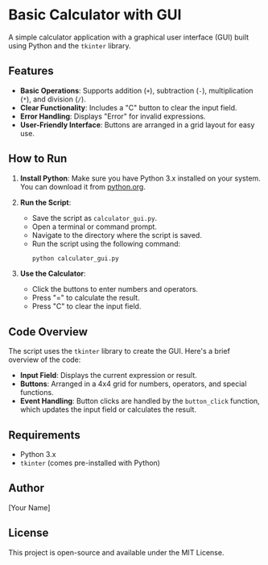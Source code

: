 # Basic Calculator with GUI

A simple calculator application with a graphical user interface (GUI) built using Python and the `tkinter` library.

## Features

- **Basic Operations**: Supports addition (`+`), subtraction (`-`), multiplication (`*`), and division (`/`).
- **Clear Functionality**: Includes a "C" button to clear the input field.
- **Error Handling**: Displays "Error" for invalid expressions.
- **User-Friendly Interface**: Buttons are arranged in a grid layout for easy use.


## How to Run

1. **Install Python**: Make sure you have Python 3.x installed on your system. You can download it from [python.org](https://www.python.org/).

2. **Run the Script**:
   - Save the script as `calculator_gui.py`.
   - Open a terminal or command prompt.
   - Navigate to the directory where the script is saved.
   - Run the script using the following command:
     ```bash
     python calculator_gui.py
     ```

3. **Use the Calculator**:
   - Click the buttons to enter numbers and operators.
   - Press "=" to calculate the result.
   - Press "C" to clear the input field.

## Code Overview

The script uses the `tkinter` library to create the GUI. Here's a brief overview of the code:

- **Input Field**: Displays the current expression or result.
- **Buttons**: Arranged in a 4x4 grid for numbers, operators, and special functions.
- **Event Handling**: Button clicks are handled by the `button_click` function, which updates the input field or calculates the result.

## Requirements

- Python 3.x
- `tkinter` (comes pre-installed with Python)

## Author

[Your Name]

## License

This project is open-source and available under the MIT License.
